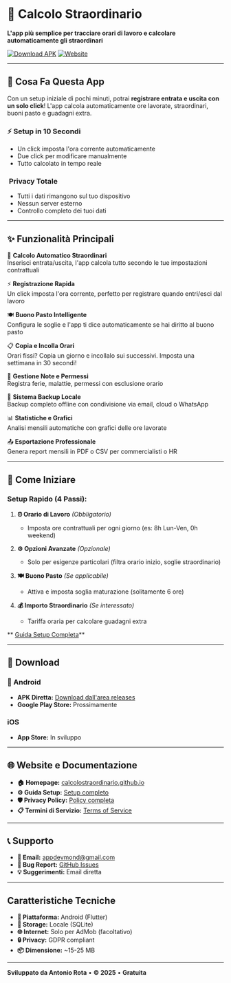 # 📱 Calcolo Straordinario

**L'app più semplice per tracciare orari di lavoro e calcolare automaticamente gli straordinari**

[![Download APK](https://play.google.com/store/apps/details?id=com.calcolostraordinario.app)](https://github.com/R00kie7/calcolostraordinario/releases)
[![Website](https://img.shields.io/badge/Website-Live-green?style=for-the-badge&logo=github-pages)](https://r00kie7.github.io/calcolostraordinario/)

---

## 🎯 **Cosa Fa Questa App**

Con un setup iniziale di pochi minuti, potrai **registrare entrata e uscita con un solo click**! L'app calcola automaticamente ore lavorate, straordinari, buoni pasto e guadagni extra.

### ⚡ **Setup in 10 Secondi**
- Un click imposta l'ora corrente automaticamente
- Due click per modificare manualmente
- Tutto calcolato in tempo reale

###  ️ **Privacy Totale** 
- Tutti i dati rimangono sul tuo dispositivo
- Nessun server esterno
- Controllo completo dei tuoi dati

---

## ✨ **Funzionalità Principali**

🎯 **Calcolo Automatico Straordinari**  
Inserisci entrata/uscita, l'app calcola tutto secondo le tue impostazioni contrattuali

⚡ **Registrazione Rapida**  
Un click imposta l'ora corrente, perfetto per registrare quando entri/esci dal lavoro

🍽️ **Buono Pasto Intelligente**  
Configura le soglie e l'app ti dice automaticamente se hai diritto al buono pasto

📋 **Copia e Incolla Orari**  
Orari fissi? Copia un giorno e incollalo sui successivi. Imposta una settimana in 30 secondi!

📝 **Gestione Note e Permessi**  
Registra ferie, malattie, permessi con esclusione orario

💾 **Sistema Backup Locale**  
Backup completo offline con condivisione via email, cloud o WhatsApp

📊 **Statistiche e Grafici**  
Analisi mensili automatiche con grafici delle ore lavorate

📤 **Esportazione Professionale**  
Genera report mensili in PDF o CSV per commercialisti o HR

---

## 🚀 **Come Iniziare**

### Setup Rapido (4 Passi):

1. **⏰ Orario di Lavoro** *(Obbligatorio)*
   - Imposta ore contrattuali per ogni giorno (es: 8h Lun-Ven, 0h weekend)

2. **⚙️ Opzioni Avanzate** *(Opzionale)*
   - Solo per esigenze particolari (filtra orario inizio, soglie straordinario)

3. **🍽️ Buono Pasto** *(Se applicabile)*
   - Attiva e imposta soglia maturazione (solitamente 6 ore)

4. **💰 Importo Straordinario** *(Se interessato)*
   - Tariffa oraria per calcolare guadagni extra

**  [Guida Setup Completa](https://r00kie7.github.io/calcolostraordinario/setup.html)**

---

## 📱 **Download**

### 🤖 Android
- **APK Diretta:** [Download dall'area releases](https://github.com/R00kie7/calcolostraordinario/releases)
- **Google Play Store:** Prossimamente

###   iOS
- **App Store:** In sviluppo

---

## 🌐 **Website e Documentazione**

- **🏠 Homepage:** [calcolostraordinario.github.io](https://r00kie7.github.io/calcolostraordinario/)
- **⚙️ Guida Setup:** [Setup completo](https://r00kie7.github.io/calcolostraordinario/setup.html)
- **🛡️ Privacy Policy:** [Policy completa](https://r00kie7.github.io/calcolostraordinario/privacy-policy.html)
- **📋 Termini di Servizio:** [Terms of Service](https://r00kie7.github.io/calcolostraordinario/terms-of-service.html)

---

## 📞 **Supporto**

- **📧 Email:** appdevmond@gmail.com
- **🐛 Bug Report:** [GitHub Issues](https://github.com/R00kie7/calcolostraordinario/issues)
- **💡 Suggerimenti:** Email diretta

---

##   **Caratteristiche Tecniche**

- **📱 Piattaforma:** Android (Flutter)
- **💾 Storage:** Locale (SQLite)
- **🌐 Internet:** Solo per AdMob (facoltativo)
- **🔒 Privacy:** GDPR compliant
- **📦 Dimensione:** ~15-25 MB

---

**Sviluppato da Antonio Rota** • **© 2025** • **Gratuita**
